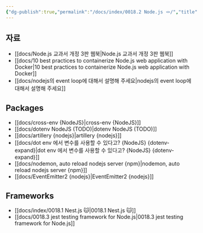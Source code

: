 ```yaml
---
{"dg-publish":true,"permalink":"/docs/index/0018.2 Node.js 🪢/","title":"0018.2 Node.js 🪢"}
---
```



## 자료

- [[docs/Node.js 교과서 개정 3판 웹북\|Node.js 교과서 개정 3판 웹북]]
- [[docs/10 best practices to containerize Node.js web application with Docker\|10 best practices to containerize Node.js web application with Docker]]
- [[docs/nodejs의 event loop에 대해서 설명해 주세요\|nodejs의 event loop에 대해서 설명해 주세요]]

## Packages

- [[docs/cross-env {NodeJS}\|cross-env {NodeJS}]]
- [[docs/dotenv NodeJS (TODO)\|dotenv NodeJS (TODO)]]
- [[docs/artillery {nodejs}\|artillery {nodejs}]]
- [[docs/dot env 에서 변수를 사용할 수 있다고? {NodeJS} {dotenv-expand}\|dot env 에서 변수를 사용할 수 있다고? {NodeJS} {dotenv-expand}]]
- [[docs/nodemon, auto reload nodejs server {npm}\|nodemon, auto reload nodejs server {npm}]]
- [[docs/EventEmitter2 {nodejs}\|EventEmitter2 {nodejs}]]

## Frameworks

- [[docs/index/0018.1 Nest.js 🐱\|0018.1 Nest.js 🐱]]
- [[docs/0018.3 jest testing framework for Node.js\|0018.3 jest testing framework for Node.js]]
